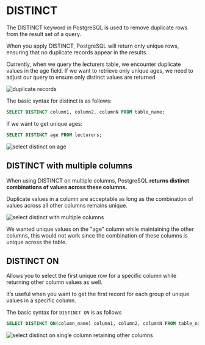 # DISTINCT

The DISTINCT keyword in PostgreSQL is used to remove duplicate rows from the result set of a query.

When you apply DISTINCT, PostgreSQL will return only unique rows, ensuring that no duplicate records appear in the results.

Currently, when we query the lecturers table, we encounter duplicate values in the age field. If we want to retrieve only 
unique ages, we need to adjust our query to ensure only distinct values are returned

![duplicate records](distinct-1.png)

The basic syntax for distinct is as follows:

```SQL
SELECT DISTINCT column1, column2, columnN FROM table_name;
```

If we want to get unique ages:

```SQL
SELECT DISTINCT age FROM lecturers;
```
![select distinct on age](select-distinct-1.png)

## DISTINCT with multiple columns
When using DISTINCT on multiple columns, PostgreSQL **returns distinct combinations of values across these columns.**

Duplicate values in a column are acceptable as long as the combination of values across all other columns remains unique.

![select distinct with multiple columns](select-distinct-2.png)

We wanted unique values on the "age" column while maintaining the other columns, this would not work since the combination 
of these columns is unique across the table.

## DISTINCT ON
Allows you to select the first unique row for a specific column while returning other column values as well.

It’s useful when you want to get the first record for each group of unique values in a specific column.

The basic syntax for ```DISTINCT ON``` is as follows
```SQL
SELECT DISTINCT ON(column_name) column1, column2, columnN FROM table_name;
```
![select distinct on single column retaining other columns](select-distinct-3.png)